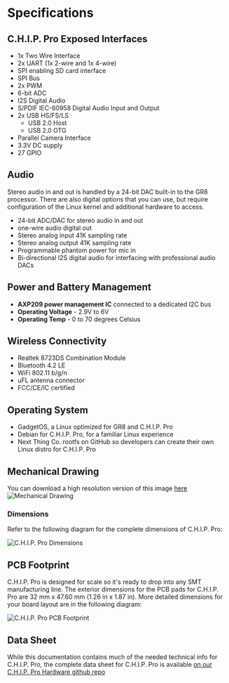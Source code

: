 # Specifications

## C.H.I.P. Pro Exposed Interfaces

* 1x Two Wire Interface
* 2x UART (1x 2-wire and 1x 4-wire)
* SPI enabling SD card interface 
* SPI Bus
* 2x PWM
* 6-bit ADC
* I2S Digital Audio
* S/PDIF IEC-60958 Digital Audio Input and Output 
* 2x USB HS/FS/LS
	* USB 2.0 Host
	* USB 2.0 OTG
* Parallel Camera Interface 
* 3.3V DC supply
* 27 GPIO

## Audio

Stereo audio in and out is handled by a 24-bit DAC built-in to the GR8 processor. There are also digital options that you can use, but require configuration of the Linux kernel and additional hardware to access.

* 24-bit ADC/DAC for stereo audio in and out
* one-wire audio digital out
* Stereo analog input 41K sampling rate
* Stereo analog output 41K sampling rate
* Programmable phantom power for mic in
* Bi-directional I2S digital audio for interfacing with professional audio DACs

## Power and Battery Management

* **AXP209 power management IC** connected to a dedicated I2C bus
* **Operating Voltage** - 2.9V to 6V
* **Operating Temp** - 0 to 70 degrees Celsius 

## Wireless Connectivity

* Realtek 8723DS Combination Module
* Bluetooth 4.2 LE
* WiFi 802.11 b/g/n
* uFL antenna connector
* FCC/CE/IC certified

## Operating System

* GadgetOS, a Linux optimized for GR8 and C.H.I.P. Pro
* Debian for C.H.I.P. Pro, for a familiar Linux experience
* Next Thing Co. rootfs on GitHub so developers can create their own Linux distro for C.H.I.P. Pro

## Mechanical Drawing

You can download a high resolution version of this image [here](images/CHIP-Pro-PCB.png)
![Mechanical Drawing](images/CHIP-Pro-PCB_sm.png)

### Dimensions

Refer to the following diagram for the complete dimensions of C.H.I.P. Pro:

![C.H.I.P. Pro Dimensions](images/CHIPPro-dims.jpg)

## PCB Footprint

C.H.I.P. Pro is designed for scale so it's ready to drop into any SMT manufacturing line. The exterior dimensions for the PCB pads for C.H.I.P. Pro are 32 mm x 47.60 mm (1.26 in x 1.87 in). More detailed dimensions for your board layout are in the following diagram:

![C.H.I.P. Pro PCB Footprint](images/CHIP-Pro-Footprint.png)

## Data Sheet

While this documentation contains much of the needed technical info for C.H.I.P. Pro, the complete data sheet for C.H.I.P. Pro is available [on our C.H.I.P. Pro Hardware github repo](https://github.com/NextThingCo/CHIP_Pro-Hardware/raw/master/Datasheets/CHIP_PRO_Datasheet_v1.0.pdf)
